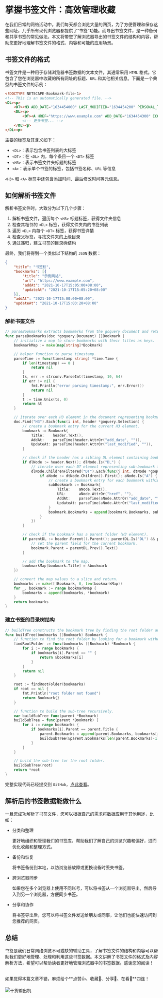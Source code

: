 # 掌握书签文件：高效管理收藏

在我们日常的网络活动中，我们每天都会浏览大量的网页，为了方便管理和保存这些网址，几乎所有现代浏览器都提供了“书签”功能。而导出书签文件，是一种备份和共享书签的常见做法。本文将带您了解浏览器导出的书签文件的结构和内容，帮助您更好地理解书签文件的格式、内容和可能的应用场景。

## 书签文件的格式

书签文件是一种用于存储浏览器书签数据的文本文件，其通常采用 `HTML` 格式。它包含了您在浏览器中收藏的所有网址的标题、`URL` 和其他相关信息。下面是一个典型的书签文件的示例：

```html
<!DOCTYPE NETSCAPE-Bookmark-file-1>
<!-- This is an automatically generated file. -->
<DL><p>
    <DT><H3 ADD_DATE="1634454000" LAST_MODIFIED="1634454200" PERSONAL_TOOLBAR_FOLDER="true">书签栏</H3>
    <DL><p>
        <DT><A HREF="https://www.example.com" ADD_DATE="1634454300" ICON="data:image/png;base64,..." LAST_MODIFIED="1634454320">示例网站</A>
        <!-- 更多书签... -->
    </DL><p>
</DL><p>
```

主要的标签及其含义如下：

- `<DL>`：表示包含书签列表的大标签
- `<DT>`：在 `<DL>` 内，每个条目一个 `<DT>` 标签
- `<H3>`：表示书签文件夹标题的标签
- `<A>`：表示单个书签的标签，包括书签名称、`URL` 等信息

`<H3>` 和 `<A>` 标签中还包含添加时间、最后修改时间等元信息。

## 如何解析书签文件

解析书签文件时，大致分为以下几个步骤：

1. 解析书签文件，遍历每个 `<H3>` 标题标签，获得文件夹信息
2. 检查其相邻的 `<DL>` 标签，获得文件夹内的书签列表
3. 遍历 `<DL>` 内每个 `<DT>` 标签，获得书签详情
4. 检查父标签，寻找文件夹的上级目录
5. 通过递归，建立书签的目录树结构

最终，我们将得到一个类似以下结构的 `JSON` 数据：

```json
{
	"title": "书签栏",
	"bookmarks": [{
		"title": "示例网站",
		"url": "https://www.example.com",
		"addAt": "2021-10-17T15:05:00+08:00",
		"updateAt": "2021-10-17T15:05:20+08:00"
	}],
	"addAt": "2021-10-17T15:00:00+08:00",
	"updateAt": "2021-10-17T15:03:20+08:00"
}
```

### 解析书签文件

```go
// parseBookmarks extracts bookmarks from the goquery document and returns a slice of bookmark entries.
func parseBookmarks(doc *goquery.Document) []Bookmark {
	// initialize a map to store bookmarks with their titles as keys.
	bookmarkMap := make(map[string]*Bookmark)

	// helper function to parse timestamp.
	parseTime := func(timestamp string) *time.Time {
		if len(timestamp) == 0 {
			return nil
		}
		ts, err := strconv.ParseInt(timestamp, 10, 64)
		if err != nil {
			fmt.Println("error parsing timestamp:", err.Error())
			return nil
		}
		t := time.Unix(ts, 0)
		return &t
	}

	// iterate over each H3 element in the document representing bookmark titles.
	doc.Find("H3").Each(func(i int, header *goquery.Selection) {
		// create a bookmark entry for the current H3 element.
		bookmark := Bookmark{
			Title:    header.Text(),
			AddAt:    parseTime(header.AttrOr("add_date", "")),
			UpdateAt: parseTime(header.AttrOr("last_modified", "")),
		}

		// check if the header has a sibling DL element containing bookmarks.
		if dlNode := header.Next(); dlNode.Is("DL") {
			// iterate over each DT element representing sub-bookmark titles.
			dlNode.ChildrenFiltered("DT").Each(func(j int, dtNode *goquery.Selection) {
				if aNode := dtNode.Children().First(); aNode.Is("A") {
					// create a bookmark entry for each bookmark within the DL element.
					subBookmark := Bookmark{
						Title:    aNode.Text(),
						URL:      aNode.AttrOr("href", ""),
						AddAt:    parseTime(aNode.AttrOr("add_date", "")),
						UpdateAt: parseTime(aNode.AttrOr("last_modified", "")),
					}
					bookmark.Bookmarks = append(bookmark.Bookmarks, subBookmark)
				}
			})
		}

		// check if the bookmark has a parent folder (H3 element).
		if parentDL := header.Parent().Parent(); parentDL.Is("DL") && parentDL.Prev().Is("H3") {
			// set the parent field for the current bookmark.
			bookmark.Parent = parentDL.Prev().Text()
		}

		// add the bookmark to the map.
		bookmarkMap[bookmark.Title] = &bookmark
	})

	// convert the map values to a slice and return.
	bookmarks := make([]Bookmark, 0, len(bookmarkMap))
	for _, bookmark := range bookmarkMap {
		bookmarks = append(bookmarks, *bookmark)
	}
	return bookmarks
}
```

### 建立书签的目录树结构

```go
// buildTree constructs the bookmark tree by finding the root folder and building the sub-trees.
func buildTree(bookmarks []Bookmark) Bookmark {
	// function to find the root folder by looking for a bookmark without a parent.
	findRootFolder := func(bookmarks []Bookmark) *Bookmark {
		for i := range bookmarks {
			if bookmarks[i].Parent == "" {
				return &bookmarks[i]
			}
		}
		return nil
	}

	root := findRootFolder(bookmarks)
	if root == nil {
		fmt.Println("root folder not found")
		return Bookmark{}
	}

	// function to build the sub-tree recursively.
	var buildSubTree func(parent *Bookmark)
	buildSubTree = func(parent *Bookmark) {
		for i := range bookmarks {
			if bookmarks[i].Parent == parent.Title {
				parent.Bookmarks = append(parent.Bookmarks, bookmarks[i])
				buildSubTree(&parent.Bookmarks[len(parent.Bookmarks)-1])
			}
		}
	}

	// build the sub-tree for the root folder.
	buildSubTree(root)
	return *root
}
```

完整实现代码已经提交到 `GitHub`，[点此查看](https://github.com/onntztzf/parse-bookmarks/blob/main/parse-bookmarks.go)。

## 解析后的书签数据能做什么

一旦您成功解析了书签文件，您可以根据自己的需求将数据应用于其他用途，比如：

- 分类和整理

   更好地组织和管理我们的书签库，帮助我们了解自己的浏览兴趣和偏好，进而优化收藏和整理方式。

- 备份和恢复

   将书签备份到本地，以防浏览器故障或更换设备时丢失书签。

- 跨浏览器同步

   如果您在多个浏览器上使用不同账号，可以将书签从一个浏览器导出，然后导入到另一个浏览器，方便同步书签。

- 分享和协作

   将书签导出后，您可以将书签文件发送给朋友或同事，让他们也能快速访问到您推荐的网页。

## 总结

书签是我们日常网络浏览不可或缺的辅助工具，了解书签文件的结构和内容可以帮助我们更好地管理、处理和利用这些书签数据。本文讲解了书签文件的格式及内容解析方法，希望可以帮助读者更好地管理浏览器中的书签数据。感谢您的阅读！

######

如果觉得本篇文章不错，麻烦给个**点赞👍、收藏🌟、分享👊、在看👀**四连！

![干货输出机](https://file.zhangpeng.site/wechat/qrcode.jpg)
